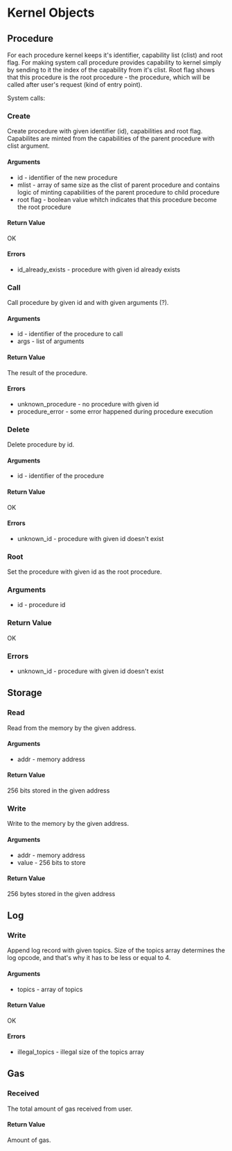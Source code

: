 # Kernel Objects

## Procedure
For each procedure kernel keeps it's identifier, capability list (clist) and root flag.
For making system call procedure provides capability to kernel simply by sending to it the index of the capability from it's clist.
Root flag shows that this procedure is the root procedure - the procedure, which will be called after user's request (kind of entry point).

System calls:
### Create
Create procedure with given identifier (id), capabilities and root flag.
Capabilites are minted from the capabilities of the parent procedure with clist argument.

#### Arguments
* id - identifier of the new procedure
* mlist - array of same size as the clist of parent procedure and contains logic of minting capabilities of the parent procedure to child procedure
* root flag - boolean value whitch indicates that this procedure become the root procedure 

#### Return Value
OK

#### Errors
* id_already_exists - procedure with given id already exists

### Call
Call procedure by given id and with given arguments (?).

#### Arguments
* id - identifier of the procedure to call
* args - list of arguments

#### Return Value
The result of the procedure.

#### Errors
* unknown_procedure - no procedure with given id
* procedure_error - some error happened during procedure execution

### Delete
Delete procedure by id.

#### Arguments
* id - identifier of the procedure

#### Return Value
OK

#### Errors
* unknown_id - procedure with given id doesn't exist

### Root
Set the procedure with given id as the root procedure.

### Arguments
* id - procedure id

### Return Value
OK

### Errors
* unknown_id - procedure with given id doesn't exist

## Storage

### Read
Read from the memory by the given address.

#### Arguments
* addr - memory address

#### Return Value
256 bits stored in the given address

### Write
Write to the memory by the given address. 

#### Arguments
* addr - memory address
* value - 256 bits to store 

#### Return Value
256 bytes stored in the given address

## Log
### Write
Append log record with given topics.
Size of the topics array determines the log opcode, and that's why it has to be less or equal to 4. 

#### Arguments
* topics - array of topics

#### Return Value
OK

#### Errors
* illegal_topics - illegal size of the topics array  

## Gas
### Received
The total amount of gas received from user.

#### Return Value
Amount of gas.
